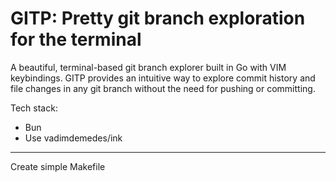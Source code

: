 # GITP: Pretty git branch exploration for the terminal

A beautiful, terminal-based git branch explorer built in Go with VIM keybindings. GITP provides an intuitive way to explore commit history and file changes in any git branch without the need for pushing or committing.

Tech stack:

- Bun
- Use vadimdemedes/ink

---

Create simple Makefile
